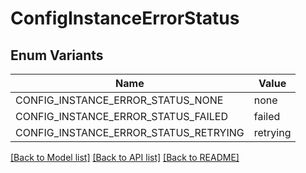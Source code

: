 # ConfigInstanceErrorStatus

## Enum Variants

| Name | Value |
|---- | -----|
| CONFIG_INSTANCE_ERROR_STATUS_NONE | none |
| CONFIG_INSTANCE_ERROR_STATUS_FAILED | failed |
| CONFIG_INSTANCE_ERROR_STATUS_RETRYING | retrying |


[[Back to Model list]](../README.md#documentation-for-models) [[Back to API list]](../README.md#documentation-for-api-endpoints) [[Back to README]](../README.md)


